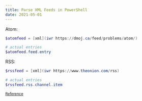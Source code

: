 ```yaml
---
title: Parse XML Feeds in PowerShell
date: 2021-05-01
---
```


Atom:
```powershell
$atomfeed = [xml](iwr https://dmoj.ca/feed/problems/atom/)

# actual entries
$atomfeed.feed.entry
```

RSS:
```powershell
$rssfeed = [xml](iwr https://www.theonion.com/rss)

# actual entries
$rssfeed.rss.channel.item
```

<small>[Reference](https://devblogs.microsoft.com/scripting/use-windows-powershell-to-parse-rss-feeds/)</small>
